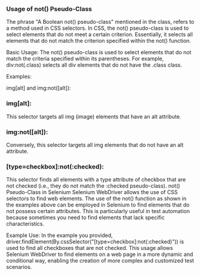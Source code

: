 ### Usage of not() Pseudo-Class
The phrase "A Boolean not() pseudo-class" mentioned in the class,
refers to a method used in CSS selectors. 
In CSS, the not() pseudo-class is used to select elements that do not meet a certain criterion. Essentially, it selects all elements that do not match the criterion specified within the not() function.

Basic Usage: 
The not() pseudo-class is used to select elements that do not match the criteria specified within its parentheses. For example, div:not(.class) selects all div elements that do not have the .class class.

Examples:

img[alt] and img:not([alt]):

### img[alt]: 
This selector targets all img (image) elements that have an alt attribute.
### img:not([alt]): 
Conversely, this selector targets all img elements that do not have an alt attribute.

### [type=checkbox]:not(:checked):

This selector finds all elements with a type attribute of checkbox that are not checked (i.e., they do not match the :checked pseudo-class).
not() Pseudo-Class in Selenium
Selenium WebDriver allows the use of CSS selectors to find web elements. The use of the not() function as shown in the examples above can be employed in Selenium to find elements that do not possess certain attributes. This is particularly useful in test automation because sometimes you need to find elements that lack specific characteristics.

Example Use: 
In the example you provided, driver.findElement(By.cssSelector("[type=checkbox]:not(:checked)")) is used to find all checkboxes that are not checked.
This usage allows Selenium WebDriver to find elements on a web page in a more dynamic and conditional way, enabling the creation of more complex and customized test scenarios.